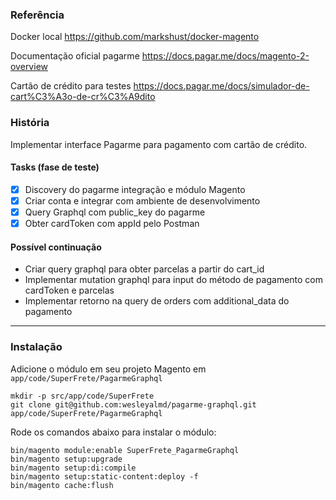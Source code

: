 ### Referência

Docker local
https://github.com/markshust/docker-magento

Documentação oficial pagarme
https://docs.pagar.me/docs/magento-2-overview

Cartão de crédito para testes
https://docs.pagar.me/docs/simulador-de-cart%C3%A3o-de-cr%C3%A9dito

### História

Implementar interface Pagarme para pagamento com cartão de crédito.

#### Tasks (fase de teste)

- [x] Discovery do pagarme integração e módulo Magento
- [x] Criar conta e integrar com ambiente de desenvolvimento
- [x] Query Graphql com public_key do pagarme
- [x] Obter cardToken com appId pelo Postman

#### Possível continuação

- Criar query graphql para obter parcelas a partir do cart_id
- Implementar mutation graphql para input do método de pagamento com cardToken e parcelas
- Implementar retorno na query de orders com additional_data do pagamento

---

### Instalação

Adicione o módulo em seu projeto Magento em `app/code/SuperFrete/PagarmeGraphql`
```
mkdir -p src/app/code/SuperFrete
git clone git@github.com:wesleyalmd/pagarme-graphql.git app/code/SuperFrete/PagarmeGraphql
```

Rode os comandos abaixo para instalar o módulo:
```
bin/magento module:enable SuperFrete_PagarmeGraphql
bin/magento setup:upgrade
bin/magento setup:di:compile
bin/magento setup:static-content:deploy -f
bin/magento cache:flush
```
